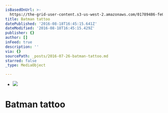 ```yaml
---
isBasedOnUrl: >-
  https://the-grid-user-content.s3-us-west-2.amazonaws.com/01789486-fe05-4ac2-8741-f7dbc4ed0a78.jpg
title: Batman tattoo
datePublished: '2016-08-18T16:45:15.641Z'
dateModified: '2016-08-18T16:45:15.429Z'
publisher: {}
author: []
inFeed: true
description: ''
via: {}
sourcePath: _posts/2016-07-26-batman-tattoo.md
starred: false
_type: MediaObject

---
```

* ![](https://imgflo.herokuapp.com/graph/vahj1ThiexotieMo/c6bf17d1294904865f3e25fb46576d81/croprotate.jpg?cropheight=3264&cropwidth=2448&degrees=-90&input=https://the-grid-user-content.s3-us-west-2.amazonaws.com/01789486-fe05-4ac2-8741-f7dbc4ed0a78.jpg&x=0&y=0)

# Batman tattoo